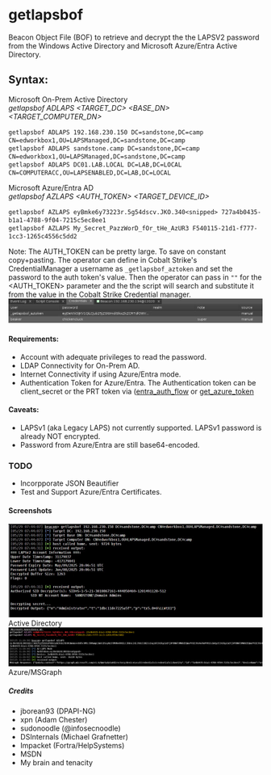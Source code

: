 # getlapsbof

Beacon Object File (BOF) to retrieve and decrypt the the LAPSV2 password from the Windows Active Directory and Microsoft Azure/Entra Active Directory.

## Syntax:
Microsoft On-Prem Active Directory   
_getlapsbof ADLAPS <TARGET_DC> <BASE_DN> <TARGET_COMPUTER_DN>_

    getlapsbof ADLAPS 192.168.230.150 DC=sandstone,DC=camp CN=edworkbox1,OU=LAPSManaged,DC=sandstone,DC=camp
    getlapsbof ADLAPS sandstone.camp DC=sandstone,DC=camp CN=edworkbox1,OU=LAPSManaged,DC=sandstone,DC=camp
    getlapsbof ADLAPS DC01.LAB.LOCAL DC=LAB,DC=LOCAL CN=COMPUTERACC,OU=LAPSENABLED,DC=LAB,DC=LOCAL

Microsoft Azure/Entra AD  
_getlapsbof AZLAPS <AUTH_TOKEN> <TARGET_DEVICE_ID>_  

    getlapsbof AZLAPS eyBmke6y73223r.5g54dscv.JKO.340<snipped> 727a4b0435-b1a1-4788-9f04-7215c5ec8ee1
    getlapsbof AZLAPS My_Secret_PazzWorD_fOr_tHe_AzUR3 F540115-21d1-f777-1cc3-1265c4556c5dd2

Note: The AUTH_TOKEN can be pretty large. To save on constant copy+pasting. The operator can define in Cobalt Strike's CredentialManager a username as `_getlapsbof_aztoken` and set the password to the auth token's value. Then the operator can pass in `""` for the <AUTH_TOKEN> parameter and the the script will search and substitute it from the value in the Cobalt Strike Credential manager.
![Image02](scrn/image03.jpg) 


#### Requirements:
- Account with adequate privileges to read the password.
- LDAP Connectivity for On-Prem AD.
- Internet Connectivity if using Azure/Entra mode.
- Authentication Token for Azure/Entra. The Authentication token can be client_secret or the PRT token via ([entra_auth_flow](https://github.com/sudonoodle/BOF-entra-authcode-flow) or [get_azure_token](https://github.com/trustedsec/CS-Remote-OPs-BOF/blob/main/src/Remote/get_azure_token/entry.c)


#### Caveats:
- LAPSv1 (aka Legacy LAPS) not currently supported. LAPSv1 password is already NOT encrypted. 
- Password from Azure/Entra are still base64-encoded.

### TODO
- Incorpporate JSON Beautifier
- Test and Support Azure/Entra Certificates.

#### Screenshots
![Image01](scrn/image01.jpg) Active Directory
![Image02](scrn/image02.jpg) Azure/MSGraph

##### Credits
- jborean93 (DPAPI-NG)
- xpn (Adam Chester)
- sudonoodle (@infosecnoodle)
- DSInternals (Michael Grafnetter)
- Impacket (Fortra/HelpSystems)
- MSDN
- My brain and tenacity
